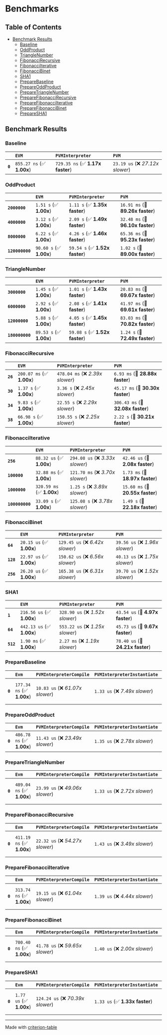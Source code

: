 # Benchmarks

## Table of Contents

- [Benchmark Results](#benchmark-results)
    - [Baseline](#baseline)
    - [OddProduct](#oddproduct)
    - [TriangleNumber](#trianglenumber)
    - [FibonacciRecursive](#fibonaccirecursive)
    - [FibonacciIterative](#fibonacciiterative)
    - [FibonacciBinet](#fibonaccibinet)
    - [SHA1](#sha1)
    - [PrepareBaseline](#preparebaseline)
    - [PrepareOddProduct](#prepareoddproduct)
    - [PrepareTriangleNumber](#preparetrianglenumber)
    - [PrepareFibonacciRecursive](#preparefibonaccirecursive)
    - [PrepareFibonacciIterative](#preparefibonacciiterative)
    - [PrepareFibonacciBinet](#preparefibonaccibinet)
    - [PrepareSHA1](#preparesha1)

## Benchmark Results

### Baseline

|         | `EVM`                     | `PVMInterpreter`                 | `PVM`                             |
|:--------|:--------------------------|:---------------------------------|:--------------------------------- |
| **`0`** | `855.27 ns` (✅ **1.00x**) | `729.35 ns` (✅ **1.17x faster**) | `23.19 us` (❌ *27.12x slower*)    |

### OddProduct

|                 | `EVM`                   | `PVMInterpreter`               | `PVM`                             |
|:----------------|:------------------------|:-------------------------------|:--------------------------------- |
| **`2000000`**   | `1.51 s` (✅ **1.00x**)  | `1.11 s` (✅ **1.35x faster**)  | `16.91 ms` (🚀 **89.26x faster**)  |
| **`4000000`**   | `3.12 s` (✅ **1.00x**)  | `2.09 s` (✅ **1.49x faster**)  | `32.48 ms` (🚀 **96.10x faster**)  |
| **`8000000`**   | `6.22 s` (✅ **1.00x**)  | `4.26 s` (✅ **1.46x faster**)  | `65.36 ms` (🚀 **95.23x faster**)  |
| **`120000000`** | `90.60 s` (✅ **1.00x**) | `59.54 s` (✅ **1.52x faster**) | `1.02 s` (🚀 **89.00x faster**)    |

### TriangleNumber

|                 | `EVM`                   | `PVMInterpreter`               | `PVM`                             |
|:----------------|:------------------------|:-------------------------------|:--------------------------------- |
| **`3000000`**   | `1.45 s` (✅ **1.00x**)  | `1.01 s` (✅ **1.43x faster**)  | `20.83 ms` (🚀 **69.67x faster**)  |
| **`6000000`**   | `2.92 s` (✅ **1.00x**)  | `2.08 s` (✅ **1.41x faster**)  | `41.97 ms` (🚀 **69.61x faster**)  |
| **`12000000`**  | `5.88 s` (✅ **1.00x**)  | `4.05 s` (✅ **1.45x faster**)  | `83.03 ms` (🚀 **70.82x faster**)  |
| **`180000000`** | `89.53 s` (✅ **1.00x**) | `59.08 s` (✅ **1.52x faster**) | `1.24 s` (🚀 **72.49x faster**)    |

### FibonacciRecursive

|          | `EVM`                     | `PVMInterpreter`                 | `PVM`                              |
|:---------|:--------------------------|:---------------------------------|:---------------------------------- |
| **`26`** | `200.07 ms` (✅ **1.00x**) | `478.04 ms` (❌ *2.39x slower*)   | `6.93 ms` (🚀 **28.88x faster**)    |
| **`30`** | `1.37 s` (✅ **1.00x**)    | `3.36 s` (❌ *2.45x slower*)      | `45.17 ms` (🚀 **30.30x faster**)   |
| **`34`** | `9.83 s` (✅ **1.00x**)    | `22.55 s` (❌ *2.29x slower*)     | `306.43 ms` (🚀 **32.08x faster**)  |
| **`38`** | `66.98 s` (✅ **1.00x**)   | `150.55 s` (❌ *2.25x slower*)    | `2.22 s` (🚀 **30.21x faster**)     |

### FibonacciIterative

|                 | `EVM`                     | `PVMInterpreter`                 | `PVM`                             |
|:----------------|:--------------------------|:---------------------------------|:--------------------------------- |
| **`256`**       | `88.32 us` (✅ **1.00x**)  | `294.08 us` (❌ *3.33x slower*)   | `42.46 us` (🚀 **2.08x faster**)   |
| **`100000`**    | `32.88 ms` (✅ **1.00x**)  | `121.70 ms` (❌ *3.70x slower*)   | `1.73 ms` (🚀 **18.97x faster**)   |
| **`1000000`**   | `320.59 ms` (✅ **1.00x**) | `1.25 s` (❌ *3.89x slower*)      | `15.60 ms` (🚀 **20.55x faster**)  |
| **`100000000`** | `33.09 s` (✅ **1.00x**)   | `125.08 s` (❌ *3.78x slower*)    | `1.49 s` (🚀 **22.18x faster**)    |

### FibonacciBinet

|           | `EVM`                    | `PVMInterpreter`                 | `PVM`                            |
|:----------|:-------------------------|:---------------------------------|:-------------------------------- |
| **`64`**  | `20.15 us` (✅ **1.00x**) | `129.45 us` (❌ *6.42x slower*)   | `39.56 us` (❌ *1.96x slower*)    |
| **`128`** | `22.97 us` (✅ **1.00x**) | `150.62 us` (❌ *6.56x slower*)   | `40.13 us` (❌ *1.75x slower*)    |
| **`256`** | `26.20 us` (✅ **1.00x**) | `165.38 us` (❌ *6.31x slower*)   | `39.70 us` (❌ *1.52x slower*)    |

### SHA1

|           | `EVM`                     | `PVMInterpreter`                 | `PVM`                             |
|:----------|:--------------------------|:---------------------------------|:--------------------------------- |
| **`1`**   | `216.56 us` (✅ **1.00x**) | `328.90 us` (❌ *1.52x slower*)   | `43.54 us` (🚀 **4.97x faster**)   |
| **`64`**  | `442.13 us` (✅ **1.00x**) | `553.22 us` (❌ *1.25x slower*)   | `45.73 us` (🚀 **9.67x faster**)   |
| **`512`** | `1.90 ms` (✅ **1.00x**)   | `2.27 ms` (❌ *1.19x slower*)     | `78.40 us` (🚀 **24.21x faster**)  |

### PrepareBaseline

|         | `Evm`                     | `PVMInterpreterCompile`          | `PVMInterpreterInstantiate`          | `PVMCompile`                      | `PVMInstantiate`                   |
|:--------|:--------------------------|:---------------------------------|:-------------------------------------|:----------------------------------|:---------------------------------- |
| **`0`** | `177.34 ns` (✅ **1.00x**) | `10.83 us` (❌ *61.07x slower*)   | `1.33 us` (❌ *7.49x slower*)         | `33.43 us` (❌ *188.48x slower*)   | `69.26 us` (❌ *390.56x slower*)    |

### PrepareOddProduct

|         | `Evm`                     | `PVMInterpreterCompile`          | `PVMInterpreterInstantiate`          | `PVMCompile`                     | `PVMInstantiate`                   |
|:--------|:--------------------------|:---------------------------------|:-------------------------------------|:---------------------------------|:---------------------------------- |
| **`0`** | `486.78 ns` (✅ **1.00x**) | `11.43 us` (❌ *23.49x slower*)   | `1.35 us` (❌ *2.78x slower*)         | `33.95 us` (❌ *69.75x slower*)   | `68.19 us` (❌ *140.07x slower*)    |

### PrepareTriangleNumber

|         | `Evm`                     | `PVMInterpreterCompile`          | `PVMInterpreterInstantiate`          | `PVMCompile`                      | `PVMInstantiate`                   |
|:--------|:--------------------------|:---------------------------------|:-------------------------------------|:----------------------------------|:---------------------------------- |
| **`0`** | `489.04 ns` (✅ **1.00x**) | `23.99 us` (❌ *49.06x slower*)   | `1.33 us` (❌ *2.72x slower*)         | `61.40 us` (❌ *125.56x slower*)   | `73.01 us` (❌ *149.29x slower*)    |

### PrepareFibonacciRecursive

|         | `Evm`                     | `PVMInterpreterCompile`          | `PVMInterpreterInstantiate`          | `PVMCompile`                      | `PVMInstantiate`                   |
|:--------|:--------------------------|:---------------------------------|:-------------------------------------|:----------------------------------|:---------------------------------- |
| **`0`** | `411.19 ns` (✅ **1.00x**) | `22.32 us` (❌ *54.27x slower*)   | `1.43 us` (❌ *3.49x slower*)         | `54.52 us` (❌ *132.59x slower*)   | `68.99 us` (❌ *167.77x slower*)    |

### PrepareFibonacciIterative

|         | `Evm`                     | `PVMInterpreterCompile`          | `PVMInterpreterInstantiate`          | `PVMCompile`                      | `PVMInstantiate`                   |
|:--------|:--------------------------|:---------------------------------|:-------------------------------------|:----------------------------------|:---------------------------------- |
| **`0`** | `313.74 ns` (✅ **1.00x**) | `19.15 us` (❌ *61.04x slower*)   | `1.39 us` (❌ *4.44x slower*)         | `48.30 us` (❌ *153.95x slower*)   | `69.20 us` (❌ *220.57x slower*)    |

### PrepareFibonacciBinet

|         | `Evm`                     | `PVMInterpreterCompile`          | `PVMInterpreterInstantiate`          | `PVMCompile`                      | `PVMInstantiate`                  |
|:--------|:--------------------------|:---------------------------------|:-------------------------------------|:----------------------------------|:--------------------------------- |
| **`0`** | `700.40 ns` (✅ **1.00x**) | `41.78 us` (❌ *59.65x slower*)   | `1.40 us` (❌ *2.00x slower*)         | `92.23 us` (❌ *131.69x slower*)   | `68.52 us` (❌ *97.83x slower*)    |

### PrepareSHA1

|         | `Evm`                   | `PVMInterpreterCompile`           | `PVMInterpreterInstantiate`          | `PVMCompile`                       | `PVMInstantiate`                  |
|:--------|:------------------------|:----------------------------------|:-------------------------------------|:-----------------------------------|:--------------------------------- |
| **`0`** | `1.77 us` (✅ **1.00x**) | `124.24 us` (❌ *70.39x slower*)   | `1.33 us` (✅ **1.33x faster**)       | `242.14 us` (❌ *137.19x slower*)   | `69.28 us` (❌ *39.25x slower*)    |

---
Made with [criterion-table](https://github.com/nu11ptr/criterion-table)

